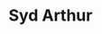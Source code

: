 ---
title: "Syd Arthur"
summary: "Syd Arthur were an English psychedelic rock band, formed in Canterbury in 2003 by brothers frontman Liam and bassist Joel Magill, drummer Fred Rother and violinist Raven Bush. Rother was replaced by the Magills' younger brother Josh in 2016."
image: "syd-arthur.jpg"
apple_music_artist_url: "https://music.apple.com/gb/artist/syd-arthur/136769676"
wikipedia_url: "https://en.wikipedia.org/wiki/Syd_Arthur"
---